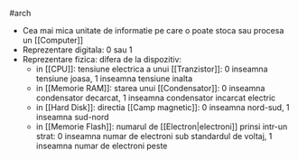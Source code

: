 #arch 
- Cea mai mica unitate de informatie pe care o poate stoca sau procesa un [[Computer]]
- Reprezentare digitala: 0 sau 1 
- Reprezentare fizica: difera de la dispozitiv:
	- in [[CPU]]: tensiune electrica a unui [[Tranzistor]]: 0 inseamna tensiune joasa, 1 inseamna tensiune inalta
	- in [[Memorie RAM]]: starea unui [[Condensator]]: 0 inseamna condensator decarcat, 1 inseamna condensator incarcat electric
	- in [[Hard Disk]]: directia [[Camp magnetic]]: 0 inseamna nord-sud, 1 inseamna sud-nord
	- in [[Memorie Flash]]: numarul de [[Electron|electroni]] prinsi intr-un strat: 0 inseamna numar de electroni sub standardul de voltaj, 1 inseamna numar de electroni peste 